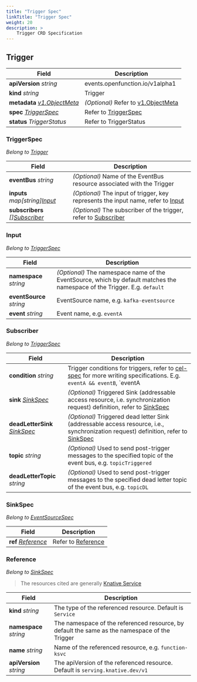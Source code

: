 ```yaml
---
title: "Trigger Spec"
linkTitle: "Trigger Spec"
weight: 20
description: >
    Trigger CRD Specification
---
```


## Trigger

| Field                                                        | Description                                                  |
| ------------------------------------------------------------ | ------------------------------------------------------------ |
| **apiVersion** *string*                                      | events.openfunction.io/v1alpha1                              |
| **kind** *string*                                            | Trigger                                                      |
| **metadata** *[v1.ObjectMeta](https://pkg.go.dev/k8s.io/apimachinery/pkg/apis/meta/v1#ObjectMeta)* | *(Optional)* Refer to [v1.ObjectMeta](https://pkg.go.dev/k8s.io/apimachinery/pkg/apis/meta/v1#ObjectMeta) |
| **spec** *[TriggerSpec](#triggerspec)*                       | Refer to [TriggerSpec](#triggerspec)                         |
| **status** *TriggerStatus*                                   | Refer to TriggerStatus                                       |

### TriggerSpec

*Belong to [Trigger](#trigger)*

| Field                                          | Description                                                  |
| ---------------------------------------------- | ------------------------------------------------------------ |
| **eventBus** *string*                          | *(Optional)* Name of the EventBus resource associated with the Trigger |
| **inputs** *map\[string][Input](#input)*       | *(Optional)* The input of trigger, key represents the input name, refer to [Input](#input) |
| **subscribers** *\[][Subscriber](#subscriber)* | *(Optional)* The subscriber of the trigger, refer to [Subscriber](#subscriber) |

### Input

*Belong to [TriggerSpec](#triggerspec)*

| Field                    | Description                                                  |
| ------------------------ | ------------------------------------------------------------ |
| **namespace** *string*   | *(Optional)* The namespace name of the EventSource, which by default matches the namespace of the Trigger. E.g. `default` |
| **eventSource** *string* | EventSource name, e.g. `kafka-eventsource`                   |
| **event** *string*       | Event name, e.g. `eventA`                                    |

### Subscriber

*Belong to [TriggerSpec](#triggerspec)*

| Field                                      | Description                                                  |
| ------------------------------------------ | ------------------------------------------------------------ |
| **condition** *string*                     | Trigger conditions for triggers, refer to [cel-spec](https://github.com/google/cel-spec/blob/master/doc/langdef.md) for more writing specifications. E.g. `eventA && eventB`, `eventA ||eventB` |
| **sink** *[SinkSpec](#sinkspec)*           | *(Optional)* Triggered Sink (addressable access resource, i.e. synchronization request) definition, refer to [SinkSpec](#sinkspec) |
| **deadLetterSink** *[SinkSpec](#sinkspec)* | *(Optional)* Triggered dead letter Sink (addressable access resource, i.e., synchronization request) definition, refer to [SinkSpec](#sinkspec) |
| **topic** *string*                         | *(Optional)* Used to send post-trigger messages to the specified topic of the event bus, e.g. `topicTriggered` |
| **deadLetterTopic** *string*               | *(Optional)* Used to send post-trigger messages to the specified dead letter topic of the event bus, e.g. `topicDL` |

### SinkSpec

*Belong to [EventSourceSpec](#eventsourcespec)*

| Field                             | Description                      |
| --------------------------------- | -------------------------------- |
| **ref** *[Reference](#reference)* | Refer to [Reference](#reference) |

### Reference

*Belong to [SinkSpec](#sinkspec)*

> The resources cited are generally [Knative Service](https://knative.dev/docs/reference/api/serving-api/#serving.knative.dev/v1.Service) 

| Field                   | Description                                                  |
| ----------------------- | ------------------------------------------------------------ |
| **kind** *string*       | The type of the referenced resource. Default is `Service`    |
| **namespace** *string*  | The namespace of the referenced resource, by default the same as the namespace of the Trigger |
| **name** *string*       | Name of the referenced resource, e.g. `function-ksvc`        |
| **apiVersion** *string* | The apiVersion of the referenced resource. Default is `serving.knative.dev/v1` |
